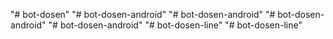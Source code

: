 "# bot-dosen" 
"# bot-dosen-android" 
"# bot-dosen-android" 
"# bot-dosen-android" 
"# bot-dosen-android" 
"# bot-dosen-line" 
"# bot-dosen-line" 
